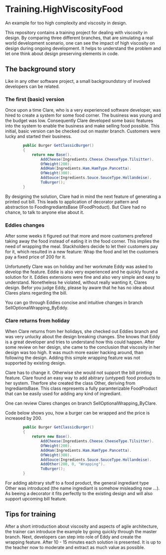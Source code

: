 # Training.HighViscosityFood
An example for too high complexity and viscosity in design.

This repository contains a training project for dealing with viscosity in design. By comparing three different branches, that are simulating a real world development scenario, one can see the impact of high viscosity on design during ongoing development. It helps to understand the problem and let one think about design preserving elements in code.

## The background story

Like in any other software project, a small backgroundstory of involved developers can be related. 

### The first (basic) version

Once upon a time Clare, who is a very experienced software developer, was hired to create a system for some food corner. The business was young and the budget was low. Consequently Clare developed some basic features into the system to enable the business and make selling food possible. This initial, basic version can be checked out on master branch. Customers were lucky and started their business.

```C#
        public Burger GetClassicBurger()
        {
            return new Base().
                AddCheese(Ingredients.Cheese.CheeseType.Tilsitter).
                OfWeight(200).
                AddHam(Ingredients.Ham.HamType.Pancetta).
                OfWeight(300).
                AddSouce(Ingredients.Souce.SouceType.Hollandeise).
                ToBurger();
        }
```

By designing the solution, Clare had in mind the next feature of generating a printed out bill. This leads to application of decorator pattern and abstraction to FoodIngrediantsBase (IFoodProduct). But Clare had no chance, to talk to anyone else about it.

### Eddies changes 

After some weeks it figured out that more and more customers prefered taking away the food instead of eating it in the food corner. This implies the need of wrapping the meal. Stackholders decide to let their customers pay for it, which resulted in a new feature:
Wrap the food and let the customers pay a fixed price of 200 for it.

Unfortunetly Clare was on holiday and her workmate Eddy was asked to develop the feature. Eddie is also very experienced and he quickly found a solution for it. Eddies extensions were fine and also very simple and easy to understand. Nonetheless he violated, without really wanting it, Clares design. Befor you judge Eddy, please by aware that he has no idea about Clares plans regarding the bill.

You can go through Eddies concise and intuitive changes in branch SellOptionalWrapping_ByEddy.

### Clare returns from holiday

When Clare returns from her holidays, she checked out Eddies branch and was very unlucky about the design breaking changes. She knows that Eddy is a great developer and tries to understand how this could happen. After some review on her design, she came to the conclusion that viscosity in her design was too high. It was much more easier hacking around, than following the design. Adding this simple wrapping feature was not supported by existing design. 

Clare has to change it. Otherwise she would not support the bill printing feature. Clare found an easy way to add abitrary (untyped) food products to her system. Therfore she created the class Other, deriving from IngrediantsBase. This class represents a fully paramterizable FoodProduct that can be easily used for adding any kind of ingrediant.

One can review Clares changes on branch SellOptionalWrapping_ByClare.

Code below shows you, how a burger can be wrapped and the price is increased by 200.

```C#
        public Burger GetClassicBurger()
        {
            return new Base().
                AddCheese(Ingredients.Cheese.CheeseType.Tilsitter).
                OfWeight(200).
                AddHam(Ingredients.Ham.HamType.Pancetta).
                OfWeight(300).
                AddSouce(Ingredients.Souce.SouceType.Hollandeise).
                AddOther(200, 0, "Wrapping").
                ToBurger();
        }
```
For adding abitrary stuff to a food product, the general ingrediant type Other was introduced (the name ingrediant is somehow misleading now ...). As beeing a decorator it fits perfectly to the existing design and will also support upcoming bill feature.

## Tips for training

After a short introduction about viscosity and aspects of agile architecture, the trainer can introduce the example by going quickly through the master branch. Next, developers can step into role of Eddy and create the wrapping feature. After 10 - 15 minutes each solution is presented. It is up to the teacher now to moderate and extract as much value as possible.






